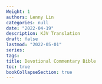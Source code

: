 ```yaml
---
Weight: 1
authors: Lenny Lin
categories: null
date: "2022-04-19"
description: KJV Translation
draft: false
lastmod: "2022-05-01"
series:
tags: 
title: Devotional Commentary Bible 
toc: true
bookCollapseSection: true
---
```






